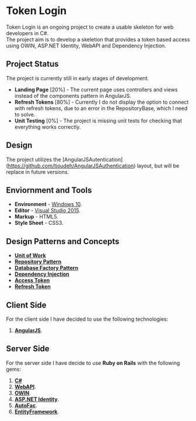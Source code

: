 # Token Login
Token Login is an ongoing project to create a usable skeleton for web developers in C#.  
The project aim is to develop a skeletion that provides a token based access using OWIN, ASP.NET Identity, WebAPI and Dependency Injection.

## Project Status
The project is currently still in early stages of development.
- **Landing Page** [20%] - The current page uses controllers and views instead of the components pattern in AngularJS.
- **Refresh Tokens** [80%] - Currently I do not display the option to connect with refresh tokens, due to an error in the RepositoryBase, which I need to solve.
- **Unit Testing** [0%] - The project is missing unit tests for checking that everything works correctly.

## Design
The project utilizes the [AngularJSAutentication] (https://github.com/tjoudeh/AngularJSAuthentication) layout, but will be replace in future versions.

## Enviornment and Tools
- **Environment** - [Windows 10](https://www.microsoft.com/en-us/windows/get-windows-10).  
- **Editor** - [Visual Studio 2015](https://www.visualstudio.com/en-us/products/vs-2015-product-editions.aspx).  
- **Markup** - HTML5.  
- **Style Sheet** - CSS3.  

## Design Patterns and Concepts
- [**Unit of Work**](http://www.codeproject.com/Articles/581487/Unit-of-Work-Design-Pattern)
- [**Repository Pattern**](https://msdn.microsoft.com/en-us/library/ff649690.aspx)
- [**Database Factory Pattern**](http://coding-geek.com/design-pattern-factory-patterns/)
- [**Dependency Injection**](https://en.wikipedia.org/wiki/Dependency_injection)
- [**Access Token**](https://en.wikipedia.org/wiki/Access_token)
- [**Refresh Token**](https://auth0.com/blog/refresh-tokens-what-are-they-and-when-to-use-them/)

## Client Side
For the client side I have decided to use the following technologies:  
1. [**AngularJS**](https://angularjs.org/).  

## Server Side
For the server side I have decide to use **Ruby on Rails** with the following gems:  
1. [**C#**](https://en.wikipedia.org/wiki/C_Sharp_(programming_language))  
2. [**WebAPI**](http://www.asp.net/web-api).  
3. [**OWIN**](http://owin.org/).  
4. [**ASP.NET Identity**](http://www.asp.net/identity).  
5. [**AutoFac**](https://autofac.org/).  
6. [**EntityFramework**](https://en.wikipedia.org/wiki/Entity_Framework).  
